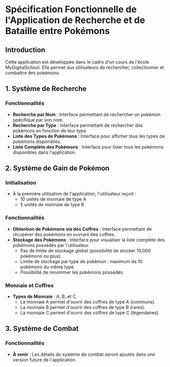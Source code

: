 # Spécification Fonctionnelle de l'Application de Recherche et de Bataille entre Pokémons

## Introduction
Cette application est développée dans le cadre d'un cours de l'école MyDigitalSchool. Elle permet aux utilisateurs de rechercher, collectionner et combattre des pokémons.

## 1. Système de Recherche

### Fonctionnalités
- **Recherche par Nom** : Interface permettant de rechercher un pokémon spécifique par son nom.
- **Recherche par Type** : Interface permettant de rechercher des pokémons en fonction de leur type.
- **Liste des Types de Pokémons** : Interface pour afficher tous les types de pokémons disponibles.
- **Liste Complète des Pokémons** : Interface pour lister tous les pokémons disponibles dans l'application.

## 2. Système de Gain de Pokémon

### Initialisation
- À la première utilisation de l'application, l'utilisateur reçoit :
  - 10 unités de monnaie de type A
  - 5 unités de monnaie de type B

### Fonctionnalités
- **Obtention de Pokémons via des Coffres** : Interface permettant de récupérer des pokémons en ouvrant des coffres.
- **Stockage des Pokémons** : Interface pour visualiser la liste complète des pokémons possédés par l'utilisateur.
  - Pas de limite de stockage global (possibilité de stocker 10,000 pokémons ou plus).
  - Limite de stockage par type de pokémon : maximum de 10 pokémons du même type.
  - Possibilité de renommer les pokémons possédés.

### Monnaie et Coffres
- **Types de Monnaie** : A, B, et C.
  - La monnaie A permet d'ouvrir des coffres de type A (communs).
  - La monnaie B permet d'ouvrir des coffres de type B (rares).
  - La monnaie C permet d'ouvrir des coffres de type C (légendaires).

## 3. Système de Combat

### Fonctionnalités
- **À venir** : Les détails du système de combat seront ajoutés dans une version future de l'application.
